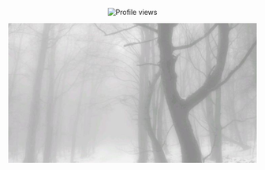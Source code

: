 <p align=center

![Profile views](https://komarev.com/ghpvc/?username=yourusername&label=𖦹__&color=ffffff&style=plastic)

<p align=center

![image](e37d25794bea67e56872c94ed405e164.jpg)

<!--
**francesgrave/francesgrave** is a ✨ _special_ ✨ repository because its `README.md` (this file) appears on your GitHub profile.

Here are some ideas to get you started:

- 🔭 I’m currently working on ...
- 🌱 I’m currently learning ...
- 👯 I’m looking to collaborate on ...
- 🤔 I’m looking for help with ...
- 💬 Ask me about ...
- 📫 How to reach me: ...
- 😄 Pronouns: ...
- ⚡ Fun fact: ...
-->
